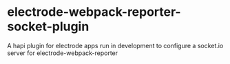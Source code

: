 # electrode-webpack-reporter-socket-plugin
A hapi plugin for electrode apps run in development to configure a socket.io server for electrode-webpack-reporter
